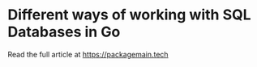 # Different ways of working with SQL Databases in Go

Read the full article at https://packagemain.tech
